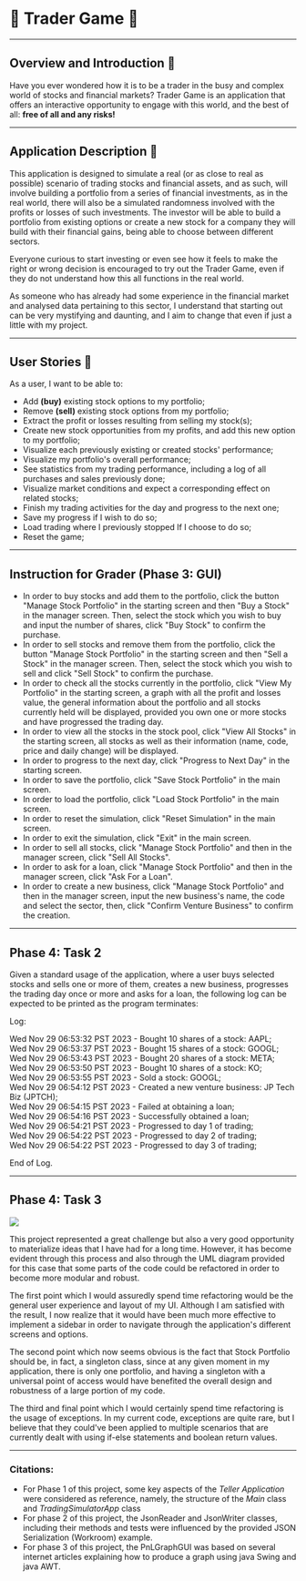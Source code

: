 # 💸 Trader Game 💸
***
## Overview and Introduction 📍
Have you ever wondered how it is to be a trader in the busy 
and complex world of stocks and financial markets? Trader Game
is an application that offers an interactive opportunity to engage
with this world, and the best of all: **free of all and any risks!**

***

## Application Description 💾
This application is designed to simulate a real (or as close to real as possible)
scenario of trading stocks and financial assets, and as such, will involve building
a portfolio from a series of financial investments, as in the real world, there will
also be a simulated randomness involved with the profits or losses of such investments. 
The investor will be able to build a portfolio from existing options or create a new stock
for a company they will build with their financial gains, being able to choose between different
sectors. 

Everyone curious to start investing or even see how it feels to make the right or wrong
decision is encouraged to try out the Trader Game, even if they do not understand how
this all functions in the real world.

As someone who has already had some experience in the financial market and analysed data 
pertaining to this sector, I understand that starting out can be very mystifying and daunting, and I aim 
to change that even if just a little with my project.

***

## User Stories 👤
As a user, I want to be able to:
- Add **(buy)** existing stock options to my portfolio;
- Remove **(sell)** existing stock options from my portfolio;
- Extract the profit or losses resulting from selling my stock(s);
- Create new stock opportunities from my profits, and add this new option to my portfolio;
- Visualize each previously existing or created stocks' performance;
- Visualize my portfolio's overall performance;
- See statistics from my trading performance, including a log of all purchases and sales previously done;
- Visualize market conditions and expect a corresponding effect on related stocks;
- Finish my trading activities for the day and progress to the next one;
- Save my progress if I wish to do so;
- Load trading where I previously stopped If I choose to do so;
- Reset the game;

***

## Instruction for Grader (Phase 3: GUI)
- In order to buy stocks and add them to the portfolio, click the button "Manage Stock Portfolio" in the starting screen
and then "Buy a Stock" in the manager screen. Then, select the stock which you wish to buy and input the number of 
shares, click "Buy Stock" to confirm the purchase.
- In order to sell stocks and remove them from the portfolio, click the button "Manage Stock Portfolio" in the starting 
screen and then "Sell a Stock" in the manager screen. Then, select the stock which you wish to sell and click
"Sell Stock" to confirm the purchase.
- In order to check all the stocks currently in the portfolio, click "View My Portfolio" in the starting screen, a graph
with all the profit and losses value, the general information about the portfolio and all stocks currently held will be 
displayed, provided you own one or more stocks and have progressed the trading day.
- In order to view all the stocks in the stock pool, click "View All Stocks" in the starting screen, all stocks as well
as their information (name, code, price and daily change) will be displayed.
- In order to progress to the next day, click "Progress to Next Day" in the starting screen.
- In order to save the portfolio, click "Save Stock Portfolio" in the main screen.
- In order to load the portfolio, click "Load Stock Portfolio" in the main screen.
- In order to reset the simulation, click "Reset Simulation" in the main screen.
- In order to exit the simulation, click "Exit" in the main screen.
- In order to sell all stocks, click "Manage Stock Portfolio" and then in the manager screen, click "Sell All Stocks".
- In order to ask for a loan, click "Manage Stock Portfolio" and then in the manager screen, click "Ask For a Loan".
- In order to create a new business, click "Manage Stock Portfolio" and then in the manager screen, input
the new business's name, the code and select the sector, then, click "Confirm Venture Business" to confirm the creation.

***

## Phase 4: Task 2
Given a standard usage of the application, where a user buys selected stocks and sells one or more of them, creates a 
new business, progresses the trading day once or more and asks for a loan, the following log can be expected to be
printed as the program terminates:

Log:

Wed Nov 29 06:53:32 PST 2023 - Bought 10 shares of a stock: AAPL; <br>
Wed Nov 29 06:53:37 PST 2023 - Bought 15 shares of a stock: GOOGL; <br>
Wed Nov 29 06:53:43 PST 2023 - Bought 20 shares of a stock: META; <br>
Wed Nov 29 06:53:50 PST 2023 - Bought 10 shares of a stock: KO; <br>
Wed Nov 29 06:53:55 PST 2023 - Sold a stock: GOOGL; <br>
Wed Nov 29 06:54:12 PST 2023 - Created a new venture business: JP Tech Biz (JPTCH); <br>
Wed Nov 29 06:54:15 PST 2023 - Failed at obtaining a loan; <br>
Wed Nov 29 06:54:16 PST 2023 - Successfully obtained a loan; <br>
Wed Nov 29 06:54:21 PST 2023 - Progressed to day 1 of trading; <br>
Wed Nov 29 06:54:22 PST 2023 - Progressed to day 2 of trading; <br>
Wed Nov 29 06:54:22 PST 2023 - Progressed to day 3 of trading; <br>

End of Log.

***
## Phase 4: Task 3

![](UML_Design_Diagram.jpg)

This project represented a great challenge but also a very good opportunity to materialize ideas that I have had for a 
long time. However, it has become evident through this process and also through the UML diagram provided for this case 
that some parts of the code could be refactored in order to become more modular and robust.

The first point which I would assuredly spend time refactoring would be the general user experience and layout of my UI.
Although I am satisfied with the result, I now realize that it would have been much more effective to implement a sidebar 
in order to navigate through the application's different screens and options.

The second point which now seems obvious is the fact that Stock Portfolio should be, in fact, a singleton class, since 
at any given moment in my application, there is only one portfolio, and having a singleton with a universal point of 
access would have benefited the overall design and robustness of a large portion of my code.

The third and final point which I would certainly spend time refactoring is the usage of exceptions. In my current code,
exceptions are quite rare, but I believe that they could've been applied to multiple scenarios that are currently dealt
with using if-else statements and boolean return values.

***

### Citations: 
- For Phase 1 of this project, some key aspects of the _Teller Application_ were considered as reference, namely, the 
structure of the _Main_ class and _TradingSimulatorApp_ class
- For phase 2 of this project, the JsonReader and JsonWriter classes, including their methods 
and tests were influenced by the provided JSON Serialization (Workroom) example.
- For phase 3 of this project, the PnLGraphGUI was based on several internet articles explaining how to produce a graph
using java Swing and java AWT. 